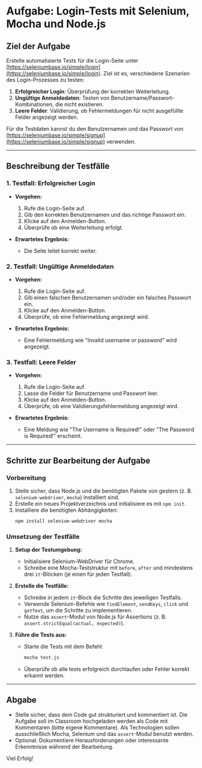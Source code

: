 # Aufgabe: Login-Tests mit Selenium, Mocha und Node.js

## Ziel der Aufgabe
Erstelle automatisierte Tests für die Login-Seite unter [https://seleniumbase.io/simple/login](https://seleniumbase.io/simple/login). Ziel ist es, verschiedene Szenarien des Login-Prozesses zu testen:

1. **Erfolgreicher Login**: Überprüfung der korrekten Weiterleitung.
2. **Ungültige Anmeldedaten**: Testen von Benutzername/Passwort-Kombinationen, die nicht existieren.
3. **Leere Felder**: Validierung, ob Fehlermeldungen für nicht ausgefüllte Felder angezeigt werden.

Für die Testdaten kannst du den Benutzernamen und das Passwort von [https://seleniumbase.io/simple/signup](https://seleniumbase.io/simple/signup) verwenden.

---

## Beschreibung der Testfälle

### 1. Testfall: Erfolgreicher Login
- **Vorgehen:**
  1. Rufe die Login-Seite auf.
  2. Gib den korrekten Benutzernamen und das richtige Passwort ein.
  3. Klicke auf den Anmelden-Button.
  4. Überprüfe ob eine Weiterleitung erfolgt.

- **Erwartetes Ergebnis:**
  - Die Seite leitet korrekt weiter.

### 2. Testfall: Ungültige Anmeldedaten
- **Vorgehen:**
  1. Rufe die Login-Seite auf.
  2. Gib einen falschen Benutzernamen und/oder ein falsches Passwort ein.
  3. Klicke auf den Anmelden-Button.
  4. Überprüfe, ob eine Fehlermeldung angezeigt wird.

- **Erwartetes Ergebnis:**
  - Eine Fehlermeldung wie "Invalid username or password" wird angezeigt.

### 3. Testfall: Leere Felder
- **Vorgehen:**
  1. Rufe die Login-Seite auf.
  2. Lasse die Felder für Benutzername und Passwort leer.
  3. Klicke auf den Anmelden-Button.
  4. Überprüfe, ob eine Validierungsfehlermeldung angezeigt wird.

- **Erwartetes Ergebnis:**
  - Eine Meldung wie "The Username is Required!" oder "The Password is Required!" erscheint.

---

## Schritte zur Bearbeitung der Aufgabe

### Vorbereitung
1. Stelle sicher, dass Node.js und die benötigten Pakete von gestern (z. B. `selenium-webdriver`, `mocha`) installiert sind.
2. Erstelle ein neues Projektverzeichnis und initialisiere es mit `npm init`.
3. Installiere die benötigten Abhängigkeiten:
   ```bash
   npm install selenium-webdriver mocha
   ```

### Umsetzung der Testfälle
1. **Setup der Testumgebung:**
   - Initialisiere Selenium-WebDriver für Chrome.
   - Schreibe eine Mocha-Teststruktur mit `before`, `after` und mindestens drei `it`-Blöcken (je einen für jeden Testfall).

2. **Erstelle die Testfälle:**
   - Schreibe in jedem `it`-Block die Schritte des jeweiligen Testfalls.
   - Verwende Selenium-Befehle wie `findElement`, `sendKeys`, `click` und `getText`, um die Schritte zu implementieren.
   - Nutze das `assert`-Modul von Node.js für Assertions (z. B. `assert.strictEqual(actual, expected)`).

3. **Führe die Tests aus:**
   - Starte die Tests mit dem Befehl:
     ```bash
     mocha test.js
     ```
   - Überprüfe ob alle tests erfolgreich durchlaufen oder Fehler korrekt erkannt werden.


---

## Abgabe

- Stelle sicher, dass dein Code gut strukturiert und kommentiert ist. Die Aufgabe soll im Classroom hochgeladen werden als Code mit Kommentaren (bitte eigene Kommentare). Als Technologien sollen ausschließlich Mocha, Selenium und das `assert`-Modul benutzt werden.
- Optional: Dokumentiere Herausforderungen oder interessante Erkenntnisse während der Bearbeitung.

Viel Erfolg!